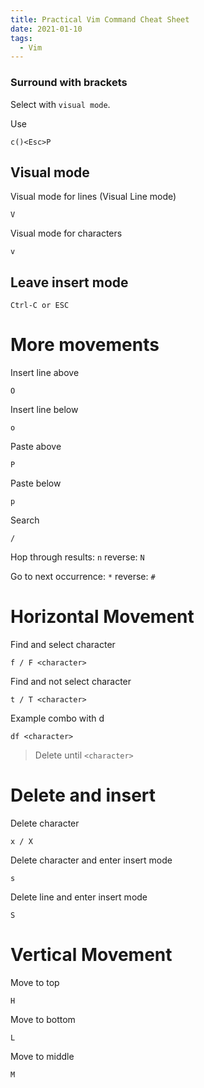 ```yaml
---
title: Practical Vim Command Cheat Sheet
date: 2021-01-10
tags:
  - Vim
---
```


### Surround with brackets

Select with `visual mode`.

Use

```
c()<Esc>P
```

## Visual mode

Visual mode for lines (Visual Line mode)

```
V
```

Visual mode for characters

```
v
```

## Leave insert mode

```
Ctrl-C or ESC
```

# More movements

Insert line above

```
O
```

Insert line below

```
o
```

Paste above

```
P
```

Paste below

```
p
```

Search

```
/
```

Hop through results: `n` reverse: `N`

Go to next occurrence: `*` reverse: `#`

# Horizontal Movement

Find and select character

```
f / F <character>
```

Find and not select character

```
t / T <character>
```

Example combo with d

```
df <character>
```

> Delete until `<character>`

# Delete and insert

Delete character

```
x / X
```

Delete character and enter insert mode

```
s
```

Delete line and enter insert mode

```
S
```

# Vertical Movement

Move to top

```
H
```

Move to bottom

```
L
```

Move to middle

```
M
```
